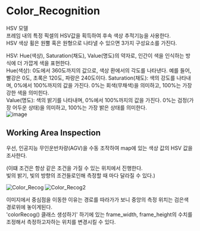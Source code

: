 # Color_Recognition

HSV 모델 <br>
프레임 내의 특정 픽셀의 HSV값을 획득하여 후속 색상 추적기능을 사용한다. <br>
HSV 색상 휠은 원뿔 혹은 원형으로 나타낼 수 있으면 3가지 구성요소를 가진다. <br>

HSV: Hue(색상), Saturation(채도), Value(명도)의 약자로, 인간이 색을 인식하는 방식에 더 가깝게 색을 표현한다. <br>
Hue(색상): 0도에서 360도까지의 값으로, 색상 환에서의 각도를 나타낸다. 예를 들어, 빨강은 0도, 초록은 120도, 파랑은 240도이다.
Saturation(채도): 색의 강도를 나타내며, 0%에서 100%까지의 값을 가진다. 0%는 회색(무채색)을 의미하고, 100%는 가장 강한 색을 의미힌다. <br>
Value(명도): 색의 밝기를 나타내며, 0%에서 100%까지의 값을 가진다. 0%는 검정(가장 어두운 상태)을 의미하고, 100%는 가장 밝은 상태를 의미한다. <br>
![image](https://github.com/homekepa/SSAFY_AGV/assets/91517560/2c4df69a-907c-4b70-a700-b87a3989542b)


## Working Area Inspection
우선, 인공지능 무인운반차량(AGV)을 수동 조작하여 map에 있는 색상 값의 HSV 값을 조사한다.
<br>

(이떄 조건은 항상 같은 조건을 가질 수 있는 위치에서 진행한다. <br>
 빛의 밝기, 빛의 방향의 조건들로인해 측정할 때 마다 달라질 수 있다.) <br>



![Color_Recog](https://github.com/homekepa/SSAFY_AGV/assets/91517560/c0f10b41-2c33-4ff7-b06c-2da6ae05d3e2)
![Color_Recog2](https://github.com/homekepa/SSAFY_AGV/assets/91517560/90bfdff0-8660-4ec9-bc53-ecce0e9b6126)


이미지에서 중심점을 이동한 이유는 경로를 따라가가 보니 중앙의 측정 위치는 검은색 경로위에 놓이게된다. <br>
'colorRecog() 클래스 생성하기' 하기에 있는 frame_width, frame_height의 수치를 조정해서 측정하고자하는 위치를 변경시킬 수 있다.
